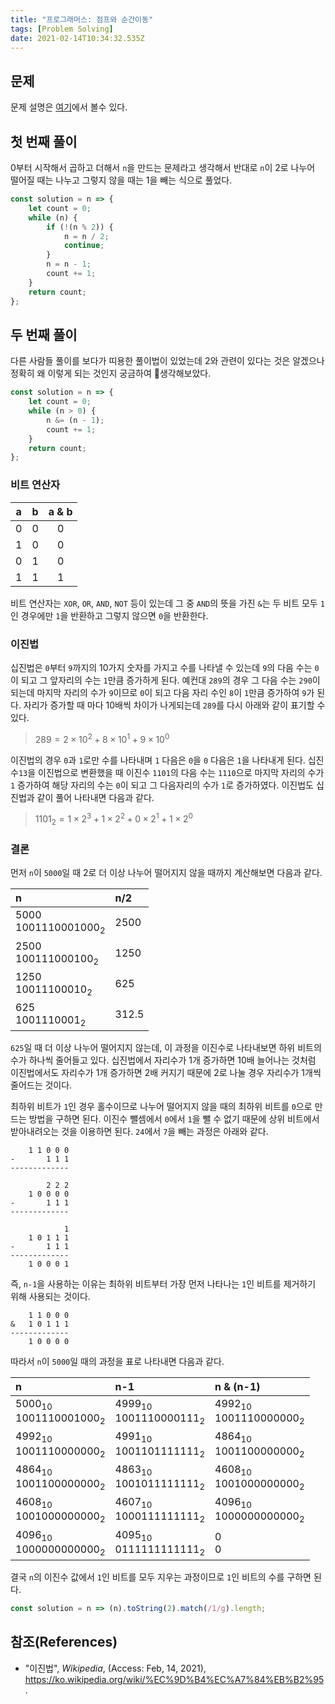 ```yaml
---
title: "프로그래머스: 점프와 순간이동"
tags: [Problem Solving]
date: 2021-02-14T10:34:32.535Z
---
```


## 문제

문제 설명은 [여기](https://programmers.co.kr/learn/courses/30/lessons/12980)에서 볼수 있다.

## 첫 번째 풀이

0부터 시작해서 곱하고 더해서 `n`을 만드는 문제라고 생각해서 반대로 `n`이 2로 나누어 떨어질 때는 나누고 그렇지 않을 때는 1을 빼는 식으로 풀었다.

```js
const solution = n => {
    let count = 0;
    while (n) {
        if (!(n % 2)) {
            n = n / 2;
            continue;
        }
        n = n - 1;
        count += 1;
    }
    return count;
};
```

## 두 번째 풀이

다른 사람들 풀이를 보다가 띠용한 풀이법이 있었는데 2와 관련이 있다는 것은 알겠으나 정확히 왜 이렇게 되는 것인지 궁금하여 🤔생각해보았다.

```js
const solution = n => {
    let count = 0;
    while (n > 0) {
        n &= (n - 1);
        count += 1;
    }
    return count;
};
```

### 비트 연산자

|a|b|a & b|
|:---:|:---:|:---:|
|0|0|0|
|1|0|0|
|0|1|0|
|1|1|1|

비트 연산자는 `XOR`, `OR`, `AND`, `NOT` 등이 있는데 그 중 `AND`의 뜻을 가진 `&`는 두 비트 모두 `1`인 경우에만 `1`을 반환하고 그렇지 않으면 `0`을 반환한다.

### 이진법

십진법은 `0`부터 `9`까지의 10가지 숫자를 가지고 수를 나타낼 수 있는데 `9`의 다음 수는 `0`이 되고 그 앞자리의 수는 `1`만큼 증가하게 된다. 예컨대 `289`의 경우 그 다음 수는 `290`이 되는데 마지막 자리의 수가 `9`이므로 `0`이 되고 다음 자리 수인 `8`이 `1`만큼 증가하여 `9`가 된다. 자리가 증가할 때 마다 10배씩 차이가 나게되는데 `289`를 다시 아래와 같이 표기할 수 있다.

> $289 = 2×10^2 + 8×10^1 + 9×10^0$

이진법의 경우 `0`과 `1`로만 수를 나타내며 `1` 다음은 `0`을 `0` 다음은 `1`을 나타내게 된다. 십진수`13`을 이진법으로 변환했을 때 이진수 `1101`의 다음 수는 `1110`으로 마지막 자리의 수가 `1` 증가하여 해당 자리의 수는 `0`이 되고 그 다음자리의 수가 `1`로 증가하였다. 이진법도 십진법과 같이 풀어 나타내면 다음과 같다.

> $1101_2 = 1×2^3 + 1×2^2 + 0×2^1 + 1×2^0$

### 결론

먼저 `n`이 `5000`일 때 2로 더 이상 나누어 떨어지지 않을 때까지 계산해보면 다음과 같다.

|n|n/2|
|:---|:---|
|$5000$<br/>$1001110001000_2$|$2500$|
|$2500$<br/>$100111000100_2$|$1250$|
|$1250$<br/>$10011100010_2$|$625$|
|$625$<br/>$1001110001_2$|$312.5$|

`625`일 때 더 이상 나누어 떨어지지 않는데, 이 과정을 이진수로 나타내보면 하위 비트의 수가 하나씩 줄어들고 있다. 십진법에서 자리수가 1개 증가하면 10배 늘어나는 것처럼 이진법에서도 자리수가 1개 증가하면 2배 커지기 때문에 2로 나눌 경우 자리수가 1개씩 줄어드는 것이다.

최하위 비트가 `1`인 경우 홀수이므로 나누어 떨어지지 않을 때의 최하위 비트를 `0`으로 만드는 방법을 구하면 된다. 이진수 뺄셈에서 `0`에서 `1`을 뺄 수 없기 때문에 상위 비트에서 받아내려오는 것을 이용하면 된다. `24`에서 `7`을 빼는 과정은 아래와 같다.

```
    1 1 0 0 0
-       1 1 1
-------------

        2 2 2
    1 0 0 0 0
-       1 1 1
-------------

            1
    1 0 1 1 1
-       1 1 1
-------------
    1 0 0 0 1
```

즉, `n-1`을 사용하는 이유는 최하위 비트부터 가장 먼저 나타나는 `1`인 비트를 제거하기 위해 사용되는 것이다.

```
    1 1 0 0 0
&   1 0 1 1 1
-------------
    1 0 0 0 0
```

따라서 `n`이 `5000`일 때의 과정을 표로 나타내면 다음과 같다.

|n|n-1|n & (n-1)|
|:---|:---|:---|
|$5000_{10}$</br>$1001110001000_2$|$4999_{10}$<br/>$1001110000111_2$|$4992_{10}$<br/>$1001110000000_2$|
|$4992_{10}$</br>$1001110000000_2$|$4991_{10}$<br/>$1001101111111_2$|$4864_{10}$<br/>$1001100000000_2$|
|$4864_{10}$</br>$1001100000000_2$|$4863_{10}$<br/>$1001011111111_2$|$4608_{10}$<br/>$1001000000000_2$|
|$4608_{10}$</br>$1001000000000_2$|$4607_{10}$<br/>$1000111111111_2$|$4096_{10}$<br/>$1000000000000_2$|
|$4096_{10}$</br>$1000000000000_2$|$4095_{10}$<br/>$0111111111111_2$|$0$<br/>$0$|


결국 `n`의 이진수 값에서 `1`인 비트를 모두 지우는 과정이므로 `1`인 비트의 수를 구하면 된다.

```js
const solution = n => (n).toString(2).match(/1/g).length;
```

## 참조(References) 

- "이진법", <i>Wikipedia</i>, (Access: Feb, 14, 2021), https://ko.wikipedia.org/wiki/%EC%9D%B4%EC%A7%84%EB%B2%95.